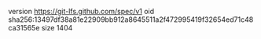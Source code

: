 version https://git-lfs.github.com/spec/v1
oid sha256:13497df38a81e22909bb912a8645511a2f472995419f32654ed71c48ca31565e
size 1404
